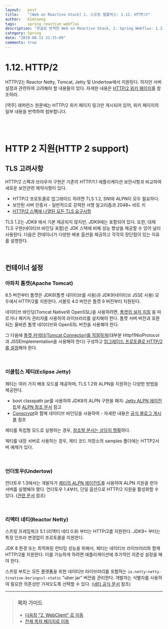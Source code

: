 ```yaml
---
layout:   post
title:    "[Web on Reactive Stack] 1. 스프링 웹플럭스: 1.12. HTTP/2"
author:   Kimtaeng
tags: 	  spring reactive webflux
description: "한글로 번역한 Web on Reactive Stack, 1. Spring Webflux: 1.12. HTTP/2"
category: Spring
date: "2019-08-11 21:35:09"
comments: true
---
```


# 1.12. HTTP/2
HTTP/2는 Reactor Netty, Tomcat, Jetty 및 Undertow에서 지원된다. 하지만 서버 설정과 관련하여 고려해야 할 내용들이 있다.
자세한 내용은 <a href="https://github.com/spring-projects/spring-framework/wiki/HTTP-2-support" target="_blank"
rel="nofollow">HTTP/2 위키 페이지</a>를 참조하라.

<div class="post_comments">[역주] 레퍼런스 원문에는 HTTP/2 위키 페이지 링크만 게시되어 있어, 위키 페이지의 일부 내용을 번역하여
첨부합니다.</div>

<br><br>

# HTTP 2 지원(HTTP 2 support)
## TLS 고려사항
HTTP/2 스펙과 브라우저 구현은 기존의 HTTP/1.1 애플리케이션 보안사항과 비교하여 새로운 보안관련 제약사항이 있다.

- HTTP/2 프로토콜로 업그레이드 하려면 TLS 1.2, SNI와 ALPN이 모두 필요하다.
- 보안된 서버 인증서 - 일반적으로 강력한 서명 알고리즘과 2048+ 비트 키
- <a href="https://http2.github.io/http2-spec/#rfc.section.9.2" target="_blank" rel="nofollow">HTTP/2 스펙에 나열된 모든 TLS 요구사항</a>

TLS 1.2는 JDK8 에서 기본 제공되지 않지만, JDK9에는 포함되어 있다. 또한, 대체 TLS 구현(네이티브 바인딩 포함)은 JDK 스택에 비해
성능 향상을 제공할 수 있어 널리 사용된다. 다음은 컨테이너가 다양한 배포 옵션을 제공하고 각각의 장단점이 있는 이유를 설명한다.

<br>

## 컨테이너 설정
### 아파치 톰캣(Apache Tomcat)
8.5 버전부터 톰캣은 JDK8(톰캣 네이티브를 사용)과 JDK9(네이티브 JSSE 사용) 모두에서 HTTP/2를 지원한다.
서블릿 4.0 버전은 톰캣 9 버전부터 지원된다. 

네이티브 바인딩(Tomcat Native와 OpenSSL)을 사용하려면, <a href="https://tomcat.apache.org/tomcat-8.5-doc/apr.html#Installation" target="_blank" rel="nofollow">톰캣의 설치 지침</a>
을 따르거나 패키지 관리자를 사용하여 라이브러리를 설치해야 한다.
톰캣 서버 버전과 호환되는 올바른 톰캣 네이티브와 OpenSSL 버전을 사용해야 한다.

그 다음에 <a href="https://tomcat.apache.org/tomcat-8.5-doc/ssl-howto.html" target="_blank" rel="nofollow">
톰캣 커넥터(Tomcat Connector)를 적절하게</a>(대부분 Http11NioProtocol과 JSSEImplementation을 사용해야 한다) 구성하고
<a href="https://tomcat.apache.org/tomcat-8.5-doc/config/http2.html" target="_blank" rel="nofollow">업그레이드
프로토콜로 HTTP/2를 설정</a>해야 한다.

<br>

### 이클립스 제티(Eclipse Jetty)
제티는 여러 가지 배포 모드를 제공하며, TLS 1.2와 ALPN을 지원하는 다양한 방법을 제공한다.

- boot classpath jar를 사용하여 JDK8의 ALPN 구현을 패치: <a href="https://github.com/jetty-project/jetty-alpn-agent" target="_blank" rel="nofollow">Jetty ALPN 에이전트</a>와 <a href="https://www.eclipse.org/jetty/documentation/current/alpn-chapter.html" target="_blank" rel="nofollow">ALPN 참조 문서</a> 참고
- <a href="https://www.conscrypt.org" target="_blank" rel="nofollow">Conscrypt</a>와 함께 네이티브 바인딩을 사용하여 - 자세한 내용은 <a href="https://webtide.com/conscrypting-native-ssl-for-jetty/" taregt="_blank" rel="nofollow">공식 블로그 게시물</a> 참조

제티를 독립형 모드로 실행하는 경우, <a href="https://www.eclipse.org/jetty/documentation/current/http2.html" target="_blank" rel="nofollow">참조할 문서는 상당히 명확</a>하다.

제티를 내장 서버로 사용하는 경우, <a herf="https://github.com/eclipse/jetty.project/tree/jetty-9.4.x/examples/embedded/src/main/java/org/eclipse/jetty/embedded" target="_blank" rel="nofollow">제티 코드 저장소의 samples 폴더</a>에는 HTTP2서버 예제가 있다.

<br>

### 언더토우(Undertow)
언더토우 1.3에서는 개발자가 <a href="https://github.com/jetty-project/jetty-alpn-agent" target="_blank" rel="nofollow">제티의 ALPN 에이전트</a>를
사용하여 ALPN 지원을 받아 서버를 실행해야 했다. 언더토우 1.4부터, 단일 옵션으로 HTTP/2 지원을 활성화할 수 있다.
(<a href="https://undertow.io/undertow-docs/undertow-docs-1.4.0/index.html#http2-listener" target="blank" rel="nofollow">관련 문서</a> 참조)

<br>

### 리액터 네티(Reactor Netty)
스프링 프레임워크 5.1 (리액터 네티 0.8) 부터는 HTTP/2를 지원한다. JDK9+ 부터는 특정 인프라 변경없이 프로토콜을 지원한다.

JDK 8 환경 또는 최적화된 런타임 성능을 위해서, 제티는 네이티브 라이브러리와 함께 HTTP/2를 지원한다. 이를 가능하게 하려면 애플리케이션에
추가적인 의존성 설정을 해야 한다.

스프링 부트는 모든 플랫폼을 위한 네이티브 라이브러리를 포함하는 `io.netty:netty-tcnative-boringssl-static` "uber jar" 버전을
관리한다. 개발자는 식별자를 사용하여 필요한 의존성만 가져오도록 선택할 수 있다.
(<a href="https://netty.io/wiki/forked-tomcat-native.html" target="_blank" rel="nofollow">네티 공식 문서</a> 참조)

---

> ### 목차 가이드
> - <a href="/post/web-on-reactive-stack-webclient">다음장 "2. WebClient" 로 이동</a>
> - <a href="/post/web-on-reactive-stack">전체 목차 페이지로 이동</a>